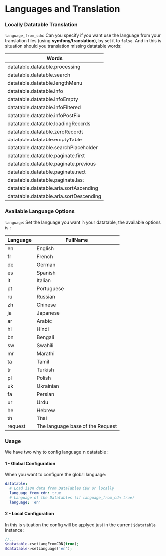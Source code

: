 Languages and Translation
=========

### Locally Datatable Translation
``language_from_cdn``: Can you specify if you want use the language from your translation files (using **symfony/translation**), by set it to ``false``.
And in this is situation should you translation missing datatable words:

| Words | 
| ---- |
| datatable.datatable.processing |
| datatable.datatable.search |
| datatable.datatable.lengthMenu |
| datatable.datatable.info |
| datatable.datatable.infoEmpty |
| datatable.datatable.infoFiltered |
| datatable.datatable.infoPostFix |
| datatable.datatable.loadingRecords |
| datatable.datatable.zeroRecords |
| datatable.datatable.emptyTable |
| datatable.datatable.searchPlaceholder |
| datatable.datatable.paginate.first |
| datatable.datatable.paginate.previous |
| datatable.datatable.paginate.next |
| datatable.datatable.paginate.last |
| datatable.datatable.aria.sortAscending |
| datatable.datatable.aria.sortDescending |

### Available Language Options
``language``: Set the language you want in your datatable, the available options is :

| Language | FullName |
| ---- | ---- |
| en | English |
| fr | French |
| de | German |
| es | Spanish |
| it | Italian |
| pt | Portuguese |
| ru | Russian |
| zh | Chinese |
| ja | Japanese |
| ar | Arabic |
| hi | Hindi |
| bn | Bengali |
| sw | Swahili |
| mr | Marathi |
| ta | Tamil |
| tr | Turkish |
| pl | Polish |
| uk | Ukrainian |
| fa | Persian |
| ur | Urdu |
| he | Hebrew |
| th | Thai |
| request | The language base of the Request |


### Usage
We have two why to config language in datatable :

#### 1 - Global Configuration
When you want to configure the global language: 

```yaml
datatable:
  # Load i18n data from DataTables CDN or locally
  language_from_cdn: true
  # Language of the Datatables (if language_from_cdn true)
  language: 'en'
```

#### 2 - Local Configuration
In this is situation the config will be applyed just in the current ``$datatable`` instance:

```php
//....
$datatable->setLangFromCDN(true);
$datatable->setLanguage('en');
```